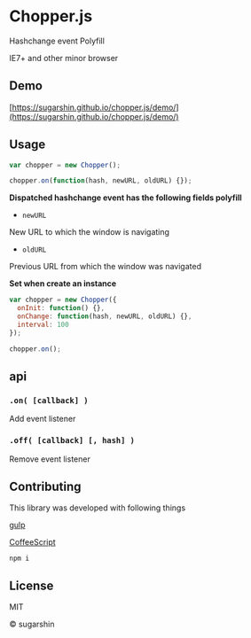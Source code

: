# Chopper.js

Hashchange event Polyfill

IE7+ and other minor browser

## Demo

[https://sugarshin.github.io/chopper.js/demo/](https://sugarshin.github.io/chopper.js/demo/)


## Usage

```js
var chopper = new Chopper();

chopper.on(function(hash, newURL, oldURL) {});
```

**Dispatched hashchange event has the following fields polyfill**

* `newURL`

New URL to which the window is navigating

* `oldURL`

Previous URL from which the window was navigated

**Set when create an instance**

```js
var chopper = new Chopper({
  onInit: function() {},
  onChange: function(hash, newURL, oldURL) {},
  interval: 100
});

chopper.on();
```

## api

### `.on( [callback] )`

Add event listener

### `.off( [callback] [, hash] )`

Remove event listener

## Contributing

This library was developed with following things

[gulp](http://gulpjs.com/)

[CoffeeScript](http://coffeescript.org/)

```shell
npm i
```

## License

MIT

© sugarshin